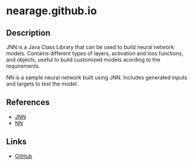 # nearage.github.io
## Description
JNN is a Java Class Library that can be used to build neural network models. 
Contains different types of layers, activation and loss functions, and objects,
useful to build customized models acording to the requirements.

NN is a sample neural network built using JNN. Includes generated inputs and
targets to test the model.

## References

* [JNN](https://github.com/Nearage/JNN)
* [NN](https://github.com/Nearage/NN)

## Links
  
* [GitHub](https://github.com/Nearage)
